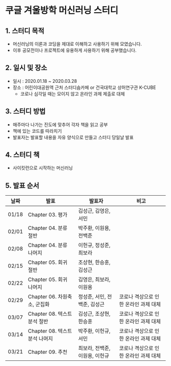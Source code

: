 # 쿠글 겨울방학 머신러닝 스터디
## 1. 스터디 목적
- 머신러닝의 이론과 코딩을 제대로 이해하고 사용하기 위해 모였습니다.
- 이후 공모전이나 프로젝트에 유용하게 사용하기 위해 공부했습니다.


## 2. 일시 및 장소
- 일시 : 2020.01.18 ~ 2020.03.28
- 장소 : 어린이대공원역 근처 스터디숨카페 or 건국대학교 상허연구관 K-CUBE
  - 코로나 심각일 때는 모이지 않고 온라인 과제 제출로 대체

## 3. 스터디 방법
- 매주마다 나가는 진도에 맞추어 각자 책을 읽고 공부
- 책에 있는 코드를 따라치기
- 발표자는 발표할 내용을 자유 양식으로 만들고 스터디 당일날 발표

## 4. 스터디 책
- 사이킷런으로 시작하는 머신러닝

## 5. 발표 순서

|날짜|발표|발표자|비고|
|----|----|-----|---|
|01/18|Chapter 03. 평가|김성근, 김영은, 서민||
|02/01|Chapter 04. 분류 절반|박주환, 이원용, 전백준||
|02/08|Chapter 04. 분류 나머지|이헌규, 정성준, 최보라||
|02/15|Chapter 05. 회귀 절반|조상현, 한승훈, 김성근||
|02/22|Chapter 05. 회귀 나머지|김영은, 최보라, 이원용||
|02/29|Chapter 06. 차원축소, 군집화|정성준, 서민, 전백준, 김성근|코로나 격상으로 인한 온라인 과제 대체|
|03/07|Chapter 08. 텍스트 분석 절반|김성근, 조상현, 한승훈|코로나 격상으로 인한 온라인 과제 대체|
|03/14|Chapter 08. 텍스트 분석 나머지|박주환, 이헌규, 서민|코로나 격상으로 인한 온라인 과제 대체|
|03/21|Chapter 09. 추천|최보라, 전백준, 이원용, 이헌규|코로나 격상으로 인한 온라인 과제 대체|
